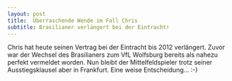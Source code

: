 ```yaml
---
layout: post
title:  Überraschende Wende im Fall Chris
subtitle: Brasilianer verlängert bei der Eintracht!
---
```


Chris hat heute seinen Vertrag bei der Eintracht bis 2012 verlängert. Zuvor war der Wechsel des Brasilianers zum VfL Wolfsburg bereits als nahezu perfekt vermeldet worden. Nun bleibt der Mittelfeldspieler trotz seiner Ausstiegsklausel aber in Frankfurt. Eine weise Entscheidung... :-)


